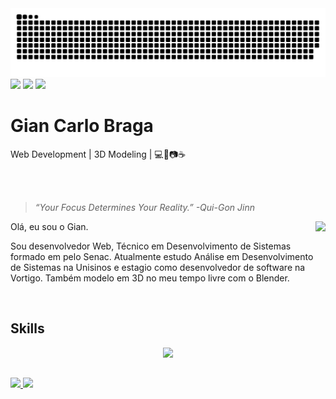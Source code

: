 
<picture>
  <source media="(prefers-color-scheme: dark)" srcset="https://raw.githubusercontent.com/giansb/giansb/output/github-contribution-grid-snake-dark.svg">
  <source media="(prefers-color-scheme: light)" srcset="https://raw.githubusercontent.com/giansb/giansb/output/github-contribution-grid-snake.svg">
  <img alt="github contribution grid snake animation" src="https://raw.githubusercontent.com/giansb/giansb/output/github-contribution-grid-snake.svg">
</picture>

<div> 
  <a href="https://giansb.github.io/siteportifolio/#/" target="_blank"><img src="https://img.shields.io/badge/website-000000?style=for-the-badge&logo=About.me&logoColor=white" target="_blank"></a>
  <a href="https://www.linkedin.com/in/gian-carlo-braga-165a63242/" target="_blank"><img src="https://img.shields.io/badge/-LinkedIn-%230077B5?style=for-the-badge&logo=linkedin&logoColor=white" target="_blank"></a>
  <a href = "mailto:gianbraga1802@gmail.com"><img src="https://img.shields.io/badge/-Gmail-%23333?style=for-the-badge&logo=gmail&logoColor=white" target="_blank"></a> 
</div>

<h1 align="left"> Gian Carlo Braga </h1>
    
<div align="left">
<p>Web Development | 3D Modeling | 💻🎵📷☕</p>
<br>
<br>

<blockquote>
    <p><i align='center'>
       “Your Focus Determines Your Reality.” -Qui-Gon Jinn
    </i></p>
</blockquote>
</div>







<div align="right" style="margin:auto">
     <a href="https://github.com/vcwild">
        <img height="170em"
             src="https://github.com/user-attachments/assets/f0d24fc4-c850-4cc7-be30-a1481148cd85"
             align="right">
    </a>
</div>


Olá, eu sou o Gian.

Sou desenvolvedor Web, Técnico em Desenvolvimento de Sistemas formado em  pelo Senac. Atualmente estudo Análise em Desenvolvimento de Sistemas na Unisinos e estagio como desenvolvedor de software na Vortigo. Também modelo em 3D no meu tempo livre com o Blender.


<br/>



<h2>Skills</h2>

<p align="center">
  <a href="https://skillicons.dev">
    <img src="https://skillicons.dev/icons?i=php,java,mysql,dotnet,javascript,typescript,react,html,css,bootstrap,git,blender,unreal" />
  </a>
</p>

##


<div>
<a href = "https://github.com/anuraghazra/github-readme-stats">
  <img  height="180em"  src="https://github-readme-stats.vercel.app/api?username=giansb&show_icons=true&count_private=true&theme=vue-dark"/>
  
  <img height="180em" src="https://github-readme-stats.vercel.app/api/top-langs/?username=giansb&layout=compact&theme=vue-dark"/>
</a>
</div>
